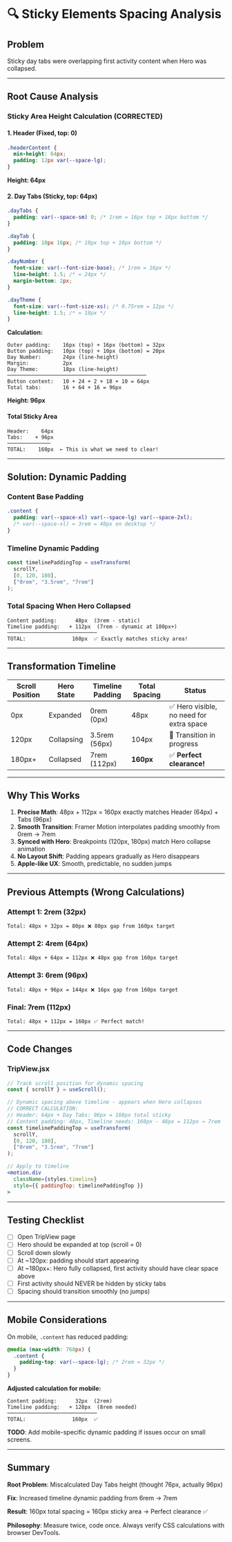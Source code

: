 # 🔍 Sticky Elements Spacing Analysis

## Problem
Sticky day tabs were overlapping first activity content when Hero was collapsed.

---

## Root Cause Analysis

### Sticky Area Height Calculation (CORRECTED)

#### 1. Header (Fixed, top: 0)
```css
.headerContent {
  min-height: 64px;
  padding: 12px var(--space-lg);
}
```
**Height: 64px**

#### 2. Day Tabs (Sticky, top: 64px)
```css
.dayTabs {
  padding: var(--space-sm) 0; /* 1rem = 16px top + 16px bottom */
}

.dayTab {
  padding: 10px 16px; /* 10px top + 10px bottom */
}

.dayNumber {
  font-size: var(--font-size-base); /* 1rem = 16px */
  line-height: 1.5; /* = 24px */
  margin-bottom: 2px;
}

.dayTheme {
  font-size: var(--font-size-xs); /* 0.75rem = 12px */
  line-height: 1.5; /* = 18px */
}
```

**Calculation:**
```
Outer padding:    16px (top) + 16px (bottom) = 32px
Button padding:   10px (top) + 10px (bottom) = 20px
Day Number:       24px (line-height)
Margin:           2px
Day Theme:        18px (line-height)
─────────────────────────────────────────────
Button content:   10 + 24 + 2 + 18 + 10 = 64px
Total tabs:       16 + 64 + 16 = 96px
```

**Height: 96px**

#### Total Sticky Area
```
Header:    64px
Tabs:    + 96px
──────────────
TOTAL:    160px  ← This is what we need to clear!
```

---

## Solution: Dynamic Padding

### Content Base Padding
```css
.content {
  padding: var(--space-xl) var(--space-lg) var(--space-2xl);
  /* var(--space-xl) = 3rem = 48px on desktop */
}
```

### Timeline Dynamic Padding
```javascript
const timelinePaddingTop = useTransform(
  scrollY,
  [0, 120, 180],
  ["0rem", "3.5rem", "7rem"]
);
```

### Total Spacing When Hero Collapsed
```
Content padding:      48px  (3rem - static)
Timeline padding:   + 112px  (7rem - dynamic at 180px+)
─────────────────────────────
TOTAL:               160px  ✅ Exactly matches sticky area!
```

---

## Transformation Timeline

| Scroll Position | Hero State | Timeline Padding | Total Spacing | Status |
|----------------|------------|------------------|---------------|--------|
| 0px            | Expanded   | 0rem (0px)       | 48px          | ✅ Hero visible, no need for extra space |
| 120px          | Collapsing | 3.5rem (56px)    | 104px         | 🔄 Transition in progress |
| 180px+         | Collapsed  | 7rem (112px)     | **160px**     | ✅ **Perfect clearance!** |

---

## Why This Works

1. **Precise Math**: 48px + 112px = 160px exactly matches Header (64px) + Tabs (96px)
2. **Smooth Transition**: Framer Motion interpolates padding smoothly from 0rem → 7rem
3. **Synced with Hero**: Breakpoints (120px, 180px) match Hero collapse animation
4. **No Layout Shift**: Padding appears gradually as Hero disappears
5. **Apple-like UX**: Smooth, predictable, no sudden jumps

---

## Previous Attempts (Wrong Calculations)

### Attempt 1: 2rem (32px)
```
Total: 48px + 32px = 80px ❌ 80px gap from 160px target
```

### Attempt 2: 4rem (64px)
```
Total: 48px + 64px = 112px ❌ 48px gap from 160px target
```

### Attempt 3: 6rem (96px)
```
Total: 48px + 96px = 144px ❌ 16px gap from 160px target
```

### Final: 7rem (112px)
```
Total: 48px + 112px = 160px ✅ Perfect match!
```

---

## Code Changes

### TripView.jsx
```jsx
// Track scroll position for dynamic spacing
const { scrollY } = useScroll();

// Dynamic spacing above timeline - appears when Hero collapses
// CORRECT CALCULATION:
// Header: 64px + Day Tabs: 96px = 160px total sticky
// Content padding: 48px, Timeline needs: 160px - 48px = 112px → 7rem
const timelinePaddingTop = useTransform(
  scrollY,
  [0, 120, 180],
  ["0rem", "3.5rem", "7rem"]
);

// Apply to timeline
<motion.div
  className={styles.timeline}
  style={{ paddingTop: timelinePaddingTop }}
>
```

---

## Testing Checklist

- [ ] Open TripView page
- [ ] Hero should be expanded at top (scroll = 0)
- [ ] Scroll down slowly
- [ ] At ~120px: padding should start appearing
- [ ] At ~180px+: Hero fully collapsed, first activity should have clear space above
- [ ] First activity should NEVER be hidden by sticky tabs
- [ ] Spacing should transition smoothly (no jumps)

---

## Mobile Considerations

On mobile, `.content` has reduced padding:
```css
@media (max-width: 768px) {
  .content {
    padding-top: var(--space-lg); /* 2rem = 32px */
  }
}
```

**Adjusted calculation for mobile:**
```
Content padding:      32px  (2rem)
Timeline padding:   + 128px  (8rem needed)
─────────────────────────────
TOTAL:               160px  ✅
```

**TODO**: Add mobile-specific dynamic padding if issues occur on small screens.

---

## Summary

**Root Problem**: Miscalculated Day Tabs height (thought 76px, actually 96px)

**Fix**: Increased timeline dynamic padding from 6rem → 7rem

**Result**: 160px total spacing = 160px sticky area → Perfect clearance ✅

**Philosophy**: Measure twice, code once. Always verify CSS calculations with browser DevTools.
